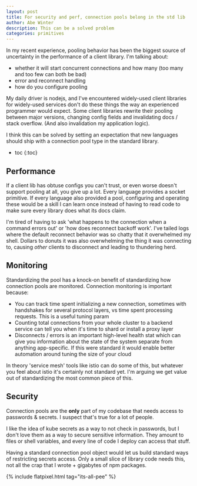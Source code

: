```yaml
---
layout: post
title: For security and perf, connection pools belong in the std lib
author: Abe Winter
description: This can be a solved problem
categories: primitives
---
```


In my recent experience, pooling behavior has been the biggest source of uncertainty in the performance of a client library. I'm talking about:

* whether it will start concurrent connections and how many (too many and too few can both be bad)
* error and reconnect handling
* how do you configure pooling

My daily driver is nodejs, and I've encountered widely-used client libraries for widely-used services don't do these things the way an experienced programmer would expect. Some client libraries rewrite their pooling between major versions, changing config fields and invalidating docs / stack overflow. (And also invalidation my application logic).

I think this can be solved by setting an expectation that new languages should ship with a connection pool type in the standard library. 

* toc
{:toc}

## Performance

If a client lib has obtuse configs you can't trust, or even worse doesn't support pooling at all, you give up a lot. Every language provides a socket primitive. If every language also provided a pool, configuring and operating these would be a skill I can learn once instead of having to read code to make sure every library does what its docs claim.

I'm tired of having to ask 'what happens to the connection when a command errors out' or 'how does reconnect backoff work'. I've tailed logs where the default reconnect behavior was so chatty that it overwhelmed my shell. Dollars to donuts it was also overwhelming the thing it was connecting to, causing *other* clients to disconnect and leading to thundering herd.

## Monitoring

Standardizing the pool has a knock-on benefit of standardizing how connection pools are monitored. Connection monitoring is important because:

* You can track time spent initializing a new connection, sometimes with handshakes for several protocol layers, vs time spent processing requests. This is a useful tuning param
* Counting total connections from your whole cluster to a backend service can tell you when it's time to shard or install a proxy layer
* Disconnects / errors is an important high-level health stat which can give you information about the state of the system separate from anything app-specific. If this were standard it would enable better automation around tuning the size of your cloud

In theory 'service mesh' tools like istio can do some of this, but whatever you feel about istio it's certainly not standard yet. I'm arguing we get value out of standardizing the most common piece of this.

## Security

Connection pools are the **only** part of my codebase that needs access to passwords & secrets. I suspect that's true for a lot of people.

I like the idea of kube secrets as a way to not check in passwords, but I don't love them as a way to secure sensitive information. They amount to files or shell variables, and every line of code I deploy can access that stuff.

Having a standard connection pool object would let us build standard ways of restricting secrets access. Only a small slice of library code needs this, not all the crap that I wrote + gigabytes of npm packages.

{% include flatpixel.html tag="its-all-pee" %}

